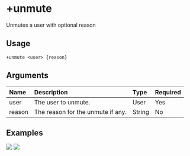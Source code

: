 # +unmute
Unmutes a user with optional reason

## Usage
```
+unmute <user> {reason}
```

## Arguments
Name | Description | Type | Required
:-- | :-- | :-- | :--
user | The user to unmute. | User | Yes
reason | The reason for the unmute if any. | String | No

## Examples
![](https://tawk.link/60e18ecd649e0a0a5cca7167/kb/attachments/aUhHqWqq7O.jpg)
![](https://tawk.link/60e18ecd649e0a0a5cca7167/kb/attachments/POwJ1Krqyw.jpg)
